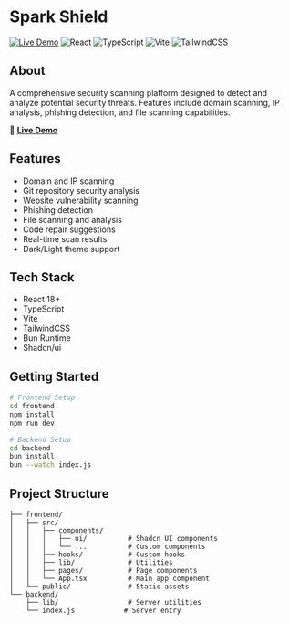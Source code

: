 # Spark Shield

[![Live Demo](https://img.shields.io/badge/Live%20Demo-Vercel-brightgreen?style=for-the-badge&logo=vercel)](https://spark-shield.vercel.app)
![React](https://img.shields.io/badge/React-18+-blue?style=for-the-badge&logo=react)
![TypeScript](https://img.shields.io/badge/TypeScript-4+-3178c6?style=for-the-badge&logo=typescript)
![Vite](https://img.shields.io/badge/Vite-Latest-646CFF?style=for-the-badge&logo=vite)
![TailwindCSS](https://img.shields.io/badge/TailwindCSS-3-38B2AC?style=for-the-badge&logo=tailwind-css)

## About
A comprehensive security scanning platform designed to detect and analyze potential security threats. Features include domain scanning, IP analysis, phishing detection, and file scanning capabilities.

🔗 **[Live Demo](https://spark-shield.vercel.app)**

## Features
- Domain and IP scanning
- Git repository security analysis
- Website vulnerability scanning
- Phishing detection
- File scanning and analysis
- Code repair suggestions
- Real-time scan results
- Dark/Light theme support

## Tech Stack
- React 18+
- TypeScript
- Vite
- TailwindCSS
- Bun Runtime
- Shadcn/ui

## Getting Started

```bash
# Frontend Setup
cd frontend
npm install
npm run dev

# Backend Setup
cd backend
bun install
bun --watch index.js
```

## Project Structure
```
├── frontend/
│   ├── src/
│   │   ├── components/
│   │   │   ├── ui/          # Shadcn UI components
│   │   │   └── ...          # Custom components
│   │   ├── hooks/           # Custom hooks
│   │   ├── lib/             # Utilities
│   │   ├── pages/           # Page components
│   │   └── App.tsx          # Main app component
│   └── public/              # Static assets
└── backend/
    ├── lib/                 # Server utilities
    └── index.js            # Server entry
```